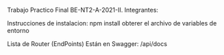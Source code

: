 Trabajo Practico Final BE-NT2-A-2021-II.
Integrantes:

Instrucciones de instalacion:
npm install
obterer el archivo de variables de entorno

Lista de Router (EndPoints)
Están en Swagger:
/api/docs